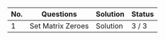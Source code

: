 <h1><Array/h1>

| No. | Questions                | Solution        | Status |
| --- | ------------------------ | --------------- | ------ |
| 1   | <a>Set Matrix Zeroes</a> | <a>Solution</a> | 3 / 3  |